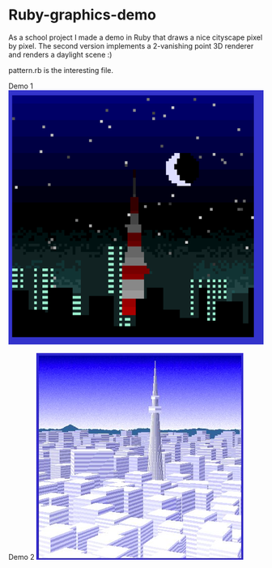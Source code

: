 # Ruby-graphics-demo
As a school project I made a demo in Ruby that draws a nice cityscape pixel by pixel. The second version implements a 2-vanishing point 3D renderer and renders a daylight scene :)

pattern.rb is the interesting file.

Demo 1 ![night scene](https://github.com/akakikuumeri/Ruby-graphics-demo/blob/master/demo.png)

Demo 2 ![day scene](https://github.com/akakikuumeri/Ruby-graphics-demo/blob/master/demo2.jpg)
